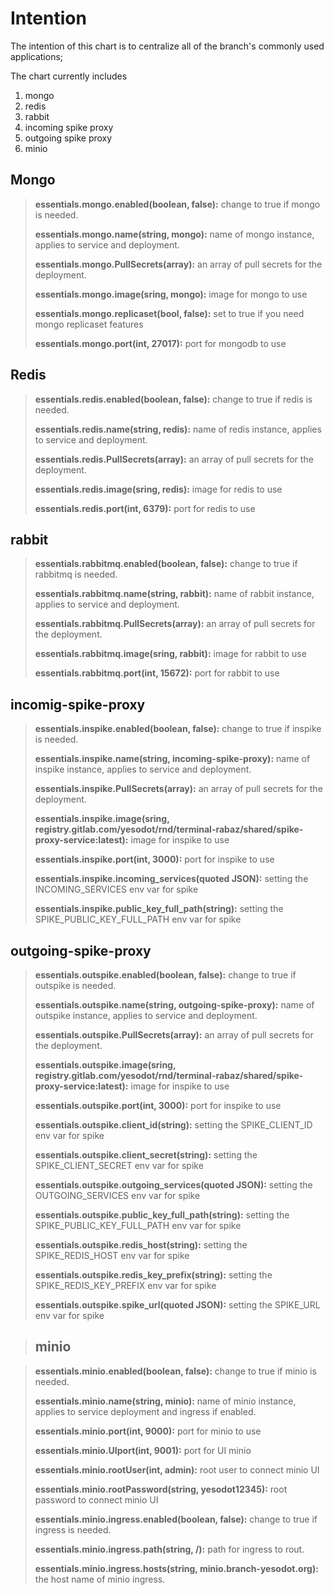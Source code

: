 # Intention

The intention of this chart is to centralize all of the branch's commonly used applications;

The chart currently includes

1. mongo
2. redis
3. rabbit
4. incoming spike proxy
5. outgoing spike proxy
6. minio

## Mongo

> **essentials.mongo.enabled(boolean, false):** change to true if mongo is needed.
>
> **essentials.mongo.name(string, mongo):** name of mongo instance, applies to service and deployment.
>
> **essentials.mongo.PullSecrets(array):** an array of pull secrets for the deployment.
>
> **essentials.mongo.image(sring, mongo):** image for mongo to use
>
> **essentials.mongo.replicaset(bool, false):** set to true if you need mongo replicaset features
>
> **essentials.mongo.port(int, 27017):** port for mongodb to use

## Redis

> **essentials.redis.enabled(boolean, false):** change to true if redis is needed.
>
> **essentials.redis.name(string, redis):** name of redis instance, applies to service and deployment.
>
> **essentials.redis.PullSecrets(array):** an array of pull secrets for the deployment.
>
> **essentials.redis.image(sring, redis):** image for redis to use
>
> **essentials.redis.port(int, 6379):** port for redis to use

## rabbit

> **essentials.rabbitmq.enabled(boolean, false):** change to true if rabbitmq is needed.
>
> **essentials.rabbitmq.name(string, rabbit):** name of rabbit instance, applies to service and deployment.
>
> **essentials.rabbitmq.PullSecrets(array):** an array of pull secrets for the deployment.
>
> **essentials.rabbitmq.image(sring, rabbit):** image for rabbit to use
>
> **essentials.rabbitmq.port(int, 15672):** port for rabbit to use

## incomig-spike-proxy

> **essentials.inspike.enabled(boolean, false):** change to true if inspike is needed.
>
> **essentials.inspike.name(string, incoming-spike-proxy):** name of inspike instance, applies to service and deployment.
>
> **essentials.inspike.PullSecrets(array):** an array of pull secrets for the deployment.
>
> **essentials.inspike.image(sring, registry.gitlab.com/yesodot/rnd/terminal-rabaz/shared/spike-proxy-service:latest):** image for inspike to use
>
> **essentials.inspike.port(int, 3000):** port for inspike to use
>
> **essentials.inspike.incoming_services(quoted JSON):** setting the INCOMING_SERVICES env var for spike
>
> **essentials.inspike.public_key_full_path(string):** setting the SPIKE_PUBLIC_KEY_FULL_PATH env var for spike

## outgoing-spike-proxy

> **essentials.outspike.enabled(boolean, false):** change to true if outspike is needed.
>
> **essentials.outspike.name(string, outgoing-spike-proxy):** name of outspike instance, applies to service and deployment.
>
> **essentials.outspike.PullSecrets(array):** an array of pull secrets for the deployment.
>
> **essentials.outspike.image(sring, registry.gitlab.com/yesodot/rnd/terminal-rabaz/shared/spike-proxy-service:latest):** image for inspike to use
>
> **essentials.outspike.port(int, 3000):** port for inspike to use
>
> **essentials.outspike.client_id(string):** setting the SPIKE_CLIENT_ID env var for spike
>
> **essentials.outspike.client_secret(string):** setting the SPIKE_CLIENT_SECRET env var for spike
>
> **essentials.outspike.outgoing_services(quoted JSON):** setting the OUTGOING_SERVICES env var for spike
>
> **essentials.outspike.public_key_full_path(string):** setting the SPIKE_PUBLIC_KEY_FULL_PATH env var for spike
>
> **essentials.outspike.redis_host(string):** setting the SPIKE_REDIS_HOST env var for spike
>
> **essentials.outspike.redis_key_prefix(string):** setting the SPIKE_REDIS_KEY_PREFIX env var for spike
>
> **essentials.outspike.spike_url(quoted JSON):** setting the SPIKE_URL env var for spike

> ## minio

> **essentials.minio.enabled(boolean, false):** change to true if minio is needed.
>
> **essentials.minio.name(string, minio):** name of minio instance, applies to service deployment and ingress if enabled.
>
> **essentials.minio.port(int, 9000):** port for minio to use
> 
> **essentials.minio.UIport(int, 9001):** port for UI minio 
> 
> **essentials.minio.rootUser(int, admin):** root user to connect minio UI 
>
> **essentials.minio.rootPassword(string, yesodot12345):** root password to connect minio UI 
> 
> **essentials.minio.ingress.enabled(boolean, false):** change to true if ingress is needed.
> 
> **essentials.minio.ingress.path(string, /):** path for ingress to rout.
> 
> **essentials.minio.ingress.hosts(string, minio.branch-yesodot.org):** the host name of minio ingress.

